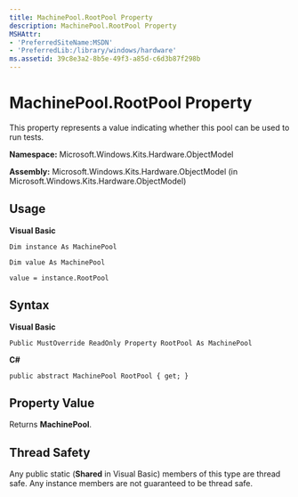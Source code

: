 ```yaml
---
title: MachinePool.RootPool Property
description: MachinePool.RootPool Property
MSHAttr:
- 'PreferredSiteName:MSDN'
- 'PreferredLib:/library/windows/hardware'
ms.assetid: 39c8e3a2-8b5e-49f3-a85d-c6d3b87f298b
---
```


# MachinePool.RootPool Property


This property represents a value indicating whether this pool can be used to run tests.

**Namespace:** Microsoft.Windows.Kits.Hardware.ObjectModel

**Assembly:** Microsoft.Windows.Kits.Hardware.ObjectModel (in Microsoft.Windows.Kits.Hardware.ObjectModel)

## <span id="Usage"></span><span id="usage"></span><span id="USAGE"></span>Usage


**Visual Basic**

`Dim instance As MachinePool`

`Dim value As MachinePool`

`value = instance.RootPool`

## <span id="Syntax"></span><span id="syntax"></span><span id="SYNTAX"></span>Syntax


**Visual Basic**

`Public MustOverride ReadOnly Property RootPool As MachinePool`

**C#**

`public abstract MachinePool RootPool { get; }`

## <span id="Property_Value"></span><span id="property_value"></span><span id="PROPERTY_VALUE"></span>Property Value


Returns **MachinePool**.

## <span id="Thread_Safety"></span><span id="thread_safety"></span><span id="THREAD_SAFETY"></span>Thread Safety


Any public static (**Shared** in Visual Basic) members of this type are thread safe. Any instance members are not guaranteed to be thread safe.

 

 






